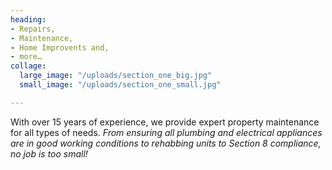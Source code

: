 ```yaml
---
heading:
- Repairs,
- Maintenance,
- Home Improvents and,
- more…
collage:
  large_image: "/uploads/section_one_big.jpg"
  small_image: "/uploads/section_one_small.jpg"

---
```

With over 15 years of experience, we provide expert property maintenance for all types of needs. _From ensuring all plumbing and electrical appliances are in good working conditions to rehabbing units to Section 8 compliance, no job is too small!_